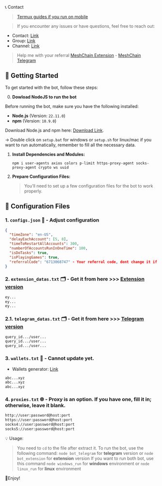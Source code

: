 📞 Contact

> [Termux guides if you run on mobile](https://github.com/MeoMunDep/Guides-for-using-my-script-on-termux.)


> If you encounter any issues or have questions, feel free to reach out:

- Contact: [Link](t.me/MeoMunDep)
- Group: [Link](t.me/KeoAirDropFreeNe)
- Channel: [Link](t.me/KeoAirDropFreeNee)

> Help me with your referral [MeshChain Extension](https://t.me/KeoAirDropFreeNe/257/16137) - [MeshChain Telegram](https://t.me/meshchain_bot?start=T_6713068747)

## 🚀 Getting Started

To get started with the bot, follow these steps:

0. **Dowload NodeJS to run the bot**

Before running the bot, make sure you have the following installed:

- **Node.js** (Version: `22.11.0`)
- **npm** (Version: `10.9.0`)

Download Node.js and npm here: [Download Link](https://t.me/KeoAirDropFreeNe/257/1462).

-> Double click on `setup.bat` for windows or `setup.sh` for linux/mac if you want to run automatically, remember to fill all the necessary data.

1. **Install Dependencies and Modules:**

   ```
   npm i user-agents axios colors p-limit https-proxy-agent socks-proxy-agent crypto ws uuid
   ```

2. **Prepare Configuration Files:**

   > You'll need to set up a few configuration files for the bot to work properly.

## 📁 Configuration Files

### 1. `configs.json` 📜 - Adjust configuration

```json
{
  "timeZone": "en-US",
  "delayEachAccount": [5, 8],
  "timeToRestartAllAccounts": 300,
  "numberOfAccountsRunInOneTime": 100,
  "isDoTasks": true,
  "isPlayingGames": true,
  "referralCode": "6713068747" - Your referral code, dont change it if you want to help me ^^
}
```

### 2. `extension_datas.txt` 🗂️ - Get it from here >>> [Extension version](https://t.me/KeoAirDropFreeNe/257/16137)

```txt -
ey...
ey...
ey...
```

### 2.1. `telegram_datas.txt` 🗂️ - Get it from here >>> [Telegram version](https://t.me/KeoAirDropFreeNe/257/6879)

```txt -
query_id.../user...
query_id.../user...
query_id.../user...
```

### 3. `wallets.txt` 💼 - Cannot update yet.

- Wallets generator: [Link](https://github.com/MeoMunDep/Automatic-Ultimate-Create-Wallets-for-Airdrop)

```txt - wallet address
abc...xyz
abc...xyz
abc...xyz
```

### 4. `proxies.txt` 🌐 - Proxy is an option. If you have one, fill it in; otherwise, leave it blank.

```txt
http://user:password@host:port
https://user:password@host:port
socks4://user:password@host:port
socks5://user:password@host:port
```

💡 Usage:

> You need to `cd` to the file after extract it.
> To run the bot, use the following command: `node bot_telegram` for **telegram** version or `node bot_extension` for **extension** version
> If you want to run both bot, use this command `node windows_run` for **windows** environment or `node linux_run` for **linux** environment

🎇Enjoy!
